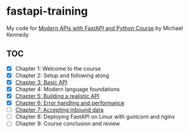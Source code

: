 # fastapi-training

My code for [Modern APIs with FastAPI and Python Course][1] by Michael Kennedy

## TOC

- [x] Chapter 1: Welcome to the course
- [x] Chapter 2: Setup and following along
- [x] [Chapter 3: Basic API](src/ch03)
- [x] Chapter 4: Modern language foundations
- [x] [Chapter 5: Building a realistic API](src/ch05)
- [x] [Chapter 6: Error handling and performance](src/ch06)
- [ ] [Chapter 7: Accepting inbound data](src/ch07)
- [ ] Chapter 8: Deploying FastAPI on Linux with gunicorn and nginx
- [ ] Chapter 9: Course conclusion and review

[1]: https://training.talkpython.fm/courses/getting-started-with-fastapi
